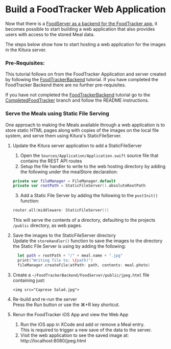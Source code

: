 # Build a FoodTracker Web Application

Now that there is a [FoodServer as a backend for the FoodTracker app](README.md), it becomes possible to start building a web application that also provides users with access to the stored Meal data.

The steps below show how to start hosting a web application for the images in the Kitura server.

### Pre-Requisites:
This tutorial follows on from the FoodTracker Application and server created by following the [FoodTrackerBackend](https://github.com/IBM/FoodTrackerBackend) tutorial. If you have completed the FoodTracker Backend there are no further pre-requisites.

If you have not completed the [FoodTrackerBackend](https://github.com/IBM/FoodTrackerBackend) tutorial go to the [CompletedFoodTracker](https://github.com/IBM/FoodTrackerBackend/tree/CompletedFoodTracker) branch and follow the README instructions.

### Serve the Meals using Static File Serving
One approach to making the Meals available through a web application is to store static HTML pages along with copies of the images on the local file system, and serve them using Kitura's StaticFileServer.

1. Update the Kitura server application to add a StaticFileServer  
   1. Open the `Sources/Application/Application.swift` source file that contains the REST API routes
   2. Setup the file handler to write to the web hosting directory by adding the following under the mealStore declaration:
    ```swift
    private var fileManager = FileManager.default
    private var rootPath = StaticFileServer().absoluteRootPath
    ```
   3. Add a Static File Server by adding the following to the `postInit()` function:  
    ```swift
    router.all(middleware: StaticFileServer())
    ```

    This will serve the contents of a directory, defaulting to the projects `/public` directory, as web pages.

2. Save the images to the StaticFileServer directory  
   Update the `storeHandler()` function to save the images to the directory the Static File Server is using by adding the following:
      ```swift
        let path = rootPath + "/" + meal.name + ".jpg"
        print("Writing file to: \(path)")
        fileManager.createFile(atPath: path, contents: meal.photo)
      ```

3. Create a `~/FoodTrackerBackend/FoodServer/public/jpeg.html` file containing just:
   ```
   <img src="Caprese Salad.jpg">
   ```

4. Re-build and re-run the server  
   Press the Run button or use the ⌘+R key shortcut.

3. Rerun the FoodTracker iOS App and view the Web App
   1. Run the iOS app in XCode and add or remove a Meal entry.  
   This is required to trigger a new save of the data to the server.
   2. Visit the web application to see the saved image at:  
   http://localhost:8080/jpeg.html
